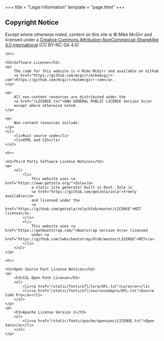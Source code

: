 +++
title = "Legal Information"
template = "page.html"
+++

<div class="container p-2">
    <h2>Copyright Notice</h2>
    <p>
        Except where otherwise noted, content on this site is © Mike McGirr and licensed under a
        <a href="https://creativecommons.org/licenses/by-nc-sa/4.0/">Creative Commons Attribution-NonCommercial-ShareAlike 4.0 International</a>
        (CC BY-NC-SA 4.0)
    </p>

    <hr>

    <h2>Software License</h2>
    <p>
        The code for this website is © Mike McGirr and available on Github
        <a href="https://github.com/mcgirr/mikemcgirr-com">https://github.com/mcgirr/mikemcgirr-com</a>.
    </p>

    <p>
        All non-content resources are distributed under the
        <a href="/LICENSE.txt">GNU GENERAL PUBLIC LICENSE Version 3</a>
        except where otherwise noted.
    </p>

    <p>
        Non-content resources include:
    </p>
    <ul>
        <li>Rust source code</li>
        <li>HTML and CSS</li>
    </ul>

    <hr>

    <h2>Third Party Software License Notices</h2>
    <p>
        <ul>
            <li>
                This website uses <a href="https://www.getzola.org/">Zola</a>
                a static site generator built in Rust. Zola is
                <a href="https://github.com/getzola/zola">freely available</a>
                and licensed under the
                <a href="https://github.com/getzola/zola/blob/master/LICENSE">MIT license</a>.
            </li>
            <li>
                This website uses <a href="https://getbootstrap.com/">Bootstrap version 4</a> licensed
                under <a href="https://github.com/twbs/bootstrap/blob/master/LICENSE">MIT</a>.
            </li>
        </ul>
    </p>

    <hr>

    <h2>Open Source Font License Notices</h2>
    <p>
        <h3>SIL Open Font License</h3>
        <ul>
            <li><a href="/static/fonts/ofl/lora/OFL.txt">Lora</a></li>
            <li><a href="/static/fonts/ofl/sourcecodepro/OFL.txt">Source Code Pro</a></li>
        </ul>
    </p>
    <p>
        <h3>Apache License Version 2</h3>
        <ul>
            <li><a href="/static/fonts/apache/opensans/LICENSE.txt">Open Sans</a></li>
        </ul>
    </p>
</div>
